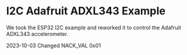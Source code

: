 # I2C Adafruit ADXL343 Example

We took the ESP32 I2C example and reworked it to control the Adafruit ADXL343 accelerometer.

2023-10-03
Changed
NACK_VAL  0x01

